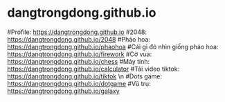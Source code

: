 # dangtrongdong.github.io
#Profile: https://dangtrongdong.github.io
#2048: https://dangtrongdong.github.io/2048
#Pháo hoa: https://dangtrongdong.github.io/phaohoa
#Cái gì đó nhìn giống pháo hoa: https://dangtrongdong.github.io/firework
#Cờ vua: https://dangtrongdong.github.io/chess
#Máy tính: https://dangtrongdong.github.io/calculator
#Tải video tiktok: https://dangtrongdong.github.io/tiktok \n
#Dots game: https://dangtrongdong.github.io/dotgame
#Vũ trụ: https://dangtrongdong.github.io/galaxy
